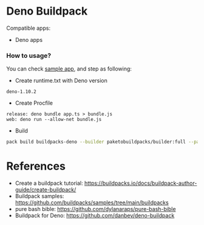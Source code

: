 Deno Buildpack
==============
Compatible apps:
- Deno apps

### How to usage?

You can check [sample app](./sample), and step as following:

* Create runtime.txt with Deno version

```
deno-1.10.2
```

* Create Procfile

```
release: deno bundle app.ts > bundle.js
web: deno run --allow-net bundle.js
```

* Build

```bash
pack build buildpacks-deno --builder paketobuildpacks/builder:full --path ./sample --buildpack docker.io/linuxchina/buildpack-deno:0.2.0 --buildpack gcr.io/paketo-buildpacks/procfile
```

# References

* Create a buildpack tutorial: https://buildpacks.io/docs/buildpack-author-guide/create-buildpack/
* Buildpack samples: https://github.com/buildpacks/samples/tree/main/buildpacks
* pure bash bible: https://github.com/dylanaraps/pure-bash-bible
* Buildpack for Deno: https://github.com/danbev/deno-buildpack
